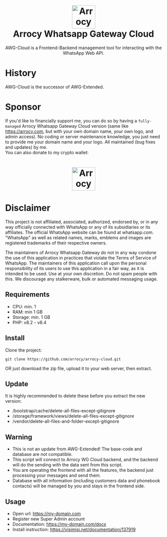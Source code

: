 <h1 align='center'><img alt="Arrocy logo" src="https://arrocy.com/assets/img/site/arrocy.com.png" height="75"/><br>Arrocy Whatsapp Gateway Cloud</h1>
<div align='center'>AWG-Cloud is a Frontend-Backend management tool for interacting with the WhatsApp Web API.</div>

# History
AWG-Cloud is the successor of AWG-Extended.

# Sponsor
If you'd like to financially support me, you can do so by having a `fully-managed` Arrocy Whatsapp Gateway Cloud version (same like https://arrocy.com, but with your own domain name, your own logo, and admin access). No coding or server maintenance knowledge, you just need to provide me your domain name and your logo. All maintained (bug fixes and updates) by me.<br>
You can also donate to my crypto wallet:
<h1 align='center'><img alt="Arrocy crypto" src="https://arrocy.com/bitcoin-qr.jpg" height="75"/></h1>

# Disclaimer
This project is not affiliated, associated, authorized, endorsed by, or in any way officially connected with WhatsApp or any of its subsidiaries or its affiliates.
The official WhatsApp website can be found at whatsapp.com. "WhatsApp" as well as related names, marks, emblems and images are registered trademarks of their respective owners.

The maintainers of Arrocy Whatsapp Gateway do not in any way condone the use of this application in practices that violate the Terms of Service of WhatsApp. The maintainers of this application call upon the personal responsibility of its users to use this application in a fair way, as it is intended to be used.
Use at your own discretion. Do not spam people with this. We discourage any stalkerware, bulk or automated messaging usage.

## Requirements
- CPU: min. 1
- RAM: min 1 GB
- Storage: min. 1 GB
- PHP: v8.2 - v8.4

## Install

Clone the project:
```
git clone https://github.com/arrocy/arrocy-cloud.git
```

OR just download the zip file, upload it to your web server, then extract.

## Update
It is highly recommended to delete these before you extract the new version:
- /bootstrap/cache/delete-all-files-except-gitignore
- /storage/framework/views/delete-all-files-except-gitignore
- /vendor/delete-all-files-and-folder-except-gitignore

## Warning
- This is not an update from AWG-Extended! The base-code and database are not compatible.
- This script will connect to Arrocy WG Cloud backend, and the backend will do the sending with the data sent from this script.
- You are operating the frontend with all the features, the backend just processing your messages and send them.
- Database with all information (including customers data and phonebook contacts) will be managed by you and stays in the frontend side.

## Usage
- Open url: https://my-domain.com
- Register new Super Admin account
- Documentation: https://my-domain.com/docs
- Install instruction: https://visimisi.net/documentation/137919
